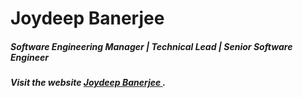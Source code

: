 # Joydeep Banerjee
##### Software Engineering Manager | Technical Lead | Senior Software Engineer

##### Visit the website [ Joydeep Banerjee ](https://penningjoy.github.io/) .
